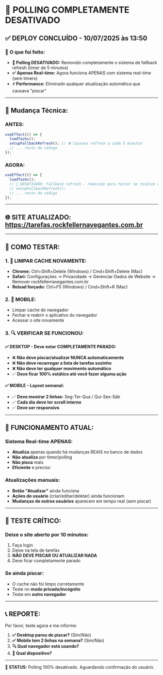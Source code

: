 # 🚫 **POLLING COMPLETAMENTE DESATIVADO** 

## ✅ **DEPLOY CONCLUÍDO** - 10/07/2025 às 13:50

### 🎯 **O que foi feito:**
- **🚫 Polling DESATIVADO:** Removido completamente o sistema de fallback refresh (timer de 5 minutos)
- **✅ Apenas Real-time:** Agora funciona APENAS com sistema real-time (sem timers)
- **⚡ Performance:** Eliminado qualquer atualização automática que causava "piscar"

---

## 🔧 **Mudança Técnica:**

### **ANTES:**
```javascript
useEffect(() => {
  loadTasks();
  setupFallbackRefresh(); // ❌ Causava refresh a cada 5 minutos
  // ... resto do código
});
```

### **AGORA:**
```javascript
useEffect(() => {
  loadTasks();
  // 🚫 DESATIVADO: Fallback refresh - removido para testar se resolve o problema de "piscar"
  // setupFallbackRefresh();
  // ... resto do código
});
```

---

## 🌐 **SITE ATUALIZADO:** https://tarefas.rockfellernavegantes.com.br

---

## 🧪 **COMO TESTAR:**

### **1. 🧹 LIMPAR CACHE NOVAMENTE:**
- **Chrome:** Ctrl+Shift+Delete (Windows) / Cmd+Shift+Delete (Mac)
- **Safari:** Configurações → Privacidade → Gerenciar Dados de Website → Remover rockfellernavegantes.com.br
- **Reload forçado:** Ctrl+F5 (Windows) / Cmd+Shift+R (Mac)

### **2. 📱 MOBILE:**
- Limpar cache do navegador
- Fechar e reabrir o aplicativo do navegador
- Acessar o site novamente

### **3. 🔍 VERIFICAR SE FUNCIONOU:**

#### **✅ DESKTOP - Deve estar COMPLETAMENTE PARADO:**
- ❌ **Não deve piscar/atualizar NUNCA automaticamente**
- ❌ **Não deve recarregar a lista de tarefas sozinho**
- ❌ **Não deve ter qualquer movimento automático**
- ✅ **Deve ficar 100% estático até você fazer alguma ação**

#### **✅ MOBILE - Layout semanal:**
- ✅ **Deve mostrar 2 linhas:** Seg-Ter-Qua / Qui-Sex-Sáb
- ✅ **Cada dia deve ter scroll interno**
- ✅ **Deve ser responsivo**

---

## 🔄 **FUNCIONAMENTO ATUAL:**

### **Sistema Real-time APENAS:**
- **Atualiza** apenas quando há mudanças REAIS no banco de dados
- **Não atualiza** por timer/polling
- **Não pisca** mais
- **Eficiente** e preciso

### **Atualizações manuais:**
- **Botão "Atualizar"** ainda funciona
- **Ações do usuário** (criar/editar/deletar) ainda funcionam
- **Mudanças de outros usuários** aparecem em tempo real (sem piscar)

---

## 🚨 **TESTE CRÍTICO:**

### **Deixe o site aberto por 10 minutos:**
1. Faça login
2. Deixe na tela de tarefas
3. **NÃO DEVE PISCAR OU ATUALIZAR NADA**
4. Deve ficar completamente parado

### **Se ainda piscar:**
- O cache não foi limpo corretamente
- Teste no **modo privado/incógnito**
- Teste em **outro navegador**

---

## 📞 **REPORTE:**

Por favor, teste agora e me informe:

1. **✅ Desktop parou de piscar?** (Sim/Não)
2. **✅ Mobile tem 2 linhas na semana?** (Sim/Não)
3. **🔍 Qual navegador está usando?**
4. **📱 Qual dispositivo?**

---

**🎯 STATUS:** Polling 100% desativado. Aguardando confirmação do usuário. 